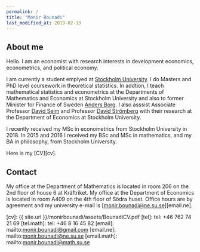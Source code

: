 ```yaml
---
permalink: /
title: "Monir Bounadi"
last_modified_at: 2019-02-13
---
```


## About me

Hello. I am an economist with research interests in development economics, econometrics, and political economy.

I am currently a student emplyed at [Stockholm University](https://www.su.se/english/). I do Masters and PhD level coursework in theoretical statistics. In addtion, I teach mathematical statistics and econometrics at the Departments of Mathematics and Economics at Stockholm University and also to former Minister for Finance of Sweden [Anders Borg](https://en.wikipedia.org/wiki/Anders_Borg). I also asssist Associate Professor [David Seim](http://www.davidseim.com/) and Professor [David Strömberg](http://perseus.iies.su.se/~dstro/) with their research at the Department of Economics at Stockholm University.

I recently received my MSc in econometrics from Stockholm University in 2018. In 2015 and 2016 I received my BSc and MSc in mathematics, and my BA in philosophy, from Stockholm University.

Here is my [CV][cv].

## Contact

My office at the Department of Mathematics is located in room 206 on the 2nd floor of house 6 at Kräftriket. My office at the Department of Economics is located in room A409 on the 4th floor of Södra huset. Office hours are by agreement and my university e-mail is [monir.bounadi@ne.su.se][email.ne].

[cv]: {{ site.url }}/monirbounadi/assets/BounadiCV.pdf
[tel]: tel: +46 762 74 21 69
[tel.math]: tel: +46 8 16 45 82
[email]: mailto:monir.bounadi@gmail.com
[email.ne]: mailto:monir.bounadi@ne.su.se
[email.math]: mailto:monir.bounadi@math.su.se
